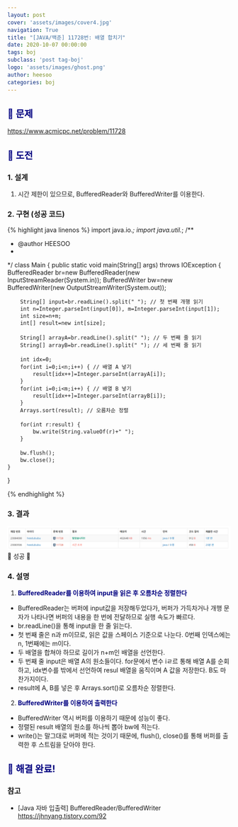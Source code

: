 ```yaml
---
layout: post
cover: 'assets/images/cover4.jpg'
navigation: True
title: "[JAVA/백준] 11728번: 배열 합치기"
date: 2020-10-07 00:00:00
tags: boj
subclass: 'post tag-boj'
logo: 'assets/images/ghost.png'
author: heesoo
categories: boj
---
```

## <span style="color:navy">👀 문제</span>
<https://www.acmicpc.net/problem/11728>

## <span style="color:navy">👊 도전</span>

### 1. 설계
1. 시간 제한이 있으므로, BufferedReader와 BufferedWriter를 이용한다.

### 2. 구현 (성공 코드)
{% highlight java linenos %}
import java.io.*;
import java.util.*;
/**
 * @author HEESOO
 *
 */
class Main {
	public static void main(String[] args) throws IOException {
		BufferedReader br=new BufferedReader(new InputStreamReader(System.in));
		BufferedWriter bw=new BufferedWriter(new OutputStreamWriter(System.out));

		String[] input=br.readLine().split(" "); // 첫 번째 개행 읽기
		int n=Integer.parseInt(input[0]), m=Integer.parseInt(input[1]);
		int size=n+m;
		int[] result=new int[size];
		
		String[] arrayA=br.readLine().split(" "); // 두 번째 줄 읽기
		String[] arrayB=br.readLine().split(" "); // 세 번째 줄 읽기
		
		int idx=0;
		for(int i=0;i<n;i++) { // 배열 A 넣기
			result[idx++]=Integer.parseInt(arrayA[i]);
		}
		for(int i=0;i<m;i++) { // 배열 B 넣기
			result[idx++]=Integer.parseInt(arrayB[i]);
		}
		Arrays.sort(result); // 오름차순 정렬
		
		for(int r:result) {
			bw.write(String.valueOf(r)+" ");
		}
		
		bw.flush();
		bw.close();
	}
    
}

{% endhighlight %}

### 3. 결과
![실행결과](./assets/images/201007_1.PNG)
🤟 성공 🤟  

### 4. 설명
1. **<span style="color:navy">BufferedReader를 이용하여 input을 읽은 후 오름차순 정렬한다</span>**  
- BufferedReader는 버퍼에 input값을 저장해두었다가, 버퍼가 가득차거나 개행 문자가 나타나면 버퍼의 내용을 한 번에 전달하므로 실행 속도가 빠르다.
- br.readLine()을 통해 input을 한 줄 읽는다.
- 첫 번째 줄은 n과 m이므로, 읽은 값을 스페이스 기준으로 나눈다. 0번째 인덱스에는 n, 1번째에는 m이다.
- 두 배열을 합쳐야 하므로 길이가 n+m인 배열을 선언한다.
- 두 번째 줄 input은 배열 A의 원소들이다. for문에서 변수 iㄹ르 통해 배열 A를 순회하고, idx변수를 밖에서 선언하여 resul 배열을 움직이며 A 값을 저장한다. B도 마찬가지이다.
- result에 A, B를 넣은 후 Arrays.sort()로 오름차순 정렬한다.

2. **<span style="color:navy">BufferedWriter를 이용하여 출력한다</span>** 
- BufferedWriter 역시 버퍼를 이용하기 때문에 성능이 좋다.
- 정렬된 result 배열의 원소를 하나씩 뽑아 bw에 적는다.
- write()는 말그대로 버퍼에 적는 것이기 때문에, flush(), close()를 통해 버퍼를 출력한 후 스트림을 닫아야 한다.

## <span style="color:navy">👏 해결 완료!</span>

### 참고
- [Java 자바 입출력] BufferedReader/BufferedWriter <https://jhnyang.tistory.com/92>
